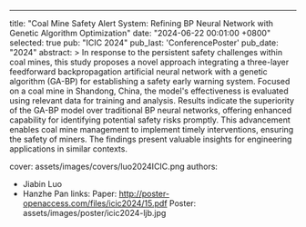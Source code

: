 ---
title: "Coal Mine Safety Alert System: Refining BP Neural Network with Genetic Algorithm Optimization"
date: "2024-06-22 00:01:00 +0800"
selected: true
pub: "ICIC 2024"
pub_last: '<span class="badge badge-pill badge-custom badge-secondary">Conference</span><span class="badge badge-pill badge-custom badge-warning">Poster</span>'
pub_date: "2024"
abstract: >
  In response to the persistent safety challenges within coal mines, this study proposes a novel approach integrating a three-layer feedforward backpropagation artificial neural network with a genetic algorithm (GA-BP) for establishing a safety early warning system. Focused on a coal mine in Shandong, China, the model's effectiveness is evaluated using relevant data for training and analysis. Results indicate the superiority of the GA-BP model over traditional BP neural networks, offering enhanced capability for identifying potential safety risks promptly. This advancement enables coal mine management to implement timely interventions, ensuring the safety of miners. The findings present valuable insights for engineering applications in similar contexts.
  
cover: assets/images/covers/luo2024ICIC.png
authors:
  - Jiabin Luo
  - Hanzhe Pan
links:
  Paper: http://poster-openaccess.com/files/icic2024/15.pdf 
  Poster: assets/images/poster/icic2024-ljb.jpg
